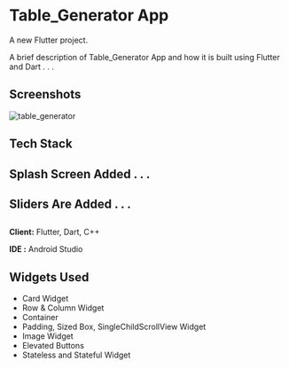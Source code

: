 # Table_Generator App

A new Flutter project.

A brief description of Table_Generator App and how it is built using Flutter and Dart . . .

## Screenshots

![table_generator](https://github.com/Sayyad-Amin/sp21-bcs-015/assets/97822048/304ab5e7-8c3b-401b-b788-4f1cfabdca09)

## Tech Stack

## Splash Screen Added . . .

## Sliders Are Added . . .

## 

**Client:** Flutter, Dart, C++

**IDE :** Android Studio


## Widgets Used

- Card Widget
- Row & Column Widget
- Container
- Padding, Sized Box, SingleChildScrollView Widget
- Image Widget
- Elevated Buttons
- Stateless and Stateful Widget
